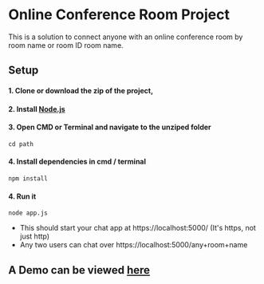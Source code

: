 # Online Conference Room Project


This is a solution to connect anyone with an online conference room by room name or room ID room name.



## Setup

#### 1. Clone or download the zip of the project,
#### 2. Install [Node.js](http://nodejs.org) 
#### 3. Open CMD or Terminal and navigate to the unziped folder
```shell
cd path
```
#### 4.  Install dependencies in cmd / terminal
```shell
npm install
```
#### 4.  Run it

```shell
node app.js
```

- This should start your chat app at https://localhost:5000/ (It's https, not just http)
- Any two users can chat over https://localhost:5000/any+room+name

## A Demo can be viewed [here](https://hardeep-rooms.herokuapp.com)